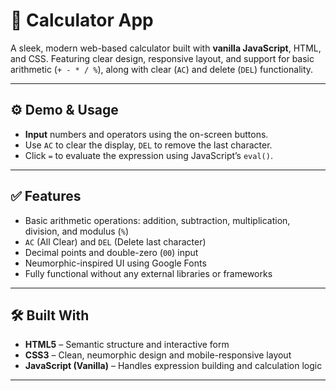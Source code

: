 # 🔢 Calculator App

A sleek, modern web-based calculator built with **vanilla JavaScript**, HTML, and CSS. Featuring clear design, responsive layout, and support for basic arithmetic (`+ - * / %`), along with clear (`AC`) and delete (`DEL`) functionality.

---

## ⚙️ Demo & Usage

- **Input** numbers and operators using the on-screen buttons.
- Use `AC` to clear the display, `DEL` to remove the last character.
- Click `=` to evaluate the expression using JavaScript’s `eval()`.

---

## ✅ Features

- Basic arithmetic operations: addition, subtraction, multiplication, division, and modulus (`%`)
- `AC` (All Clear) and `DEL` (Delete last character)
- Decimal points and double-zero (`00`) input  
- Neumorphic-inspired UI using Google Fonts  
- Fully functional without any external libraries or frameworks

---

## 🛠️ Built With

- **HTML5** – Semantic structure and interactive form
- **CSS3** – Clean, neumorphic design and mobile-responsive layout
- **JavaScript (Vanilla)** – Handles expression building and calculation logic

---
